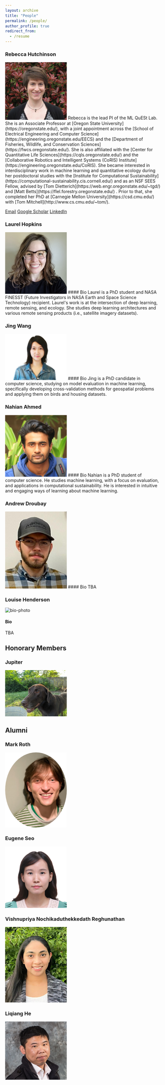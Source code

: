 ```yaml
---
layout: archive
title: "People"
permalink: /people/
author_profile: true
redirect_from:
  - /resume
---
```

  
### Rebecca Hutchinson
<img src="/images/profiles/HutchinsonPhoto.jpg" width="200">
Rebecca is the lead PI of the ML QuESt Lab. 
She is an Associate Professor at [Oregon State University](https://oregonstate.edu/), with a joint appointment across the [School of Electrical Engineering and Computer Science](https://engineering.oregonstate.edu/EECS) and the [Department of Fisheries, Wildlife, and Conservation Sciences](https://fwcs.oregonstate.edu/). 
She is also affiliated with the [Center for Quantitative Life Sciences](https://cqls.oregonstate.edu/) and the [Collaborative Robotics and Intelligent Systems (CoRIS) Institute](https://engineering.oregonstate.edu/CoRIS). 
She became interested in interdisciplinary work in machine learning and quantitative ecology during her postdoctoral studies with the [Institute for Computational Sustainability](https://computational-sustainability.cis.cornell.edu/) and as an NSF SEES Fellow, advised by [Tom Dietterich](https://web.engr.oregonstate.edu/~tgd/) and [Matt Betts](https://flel.forestry.oregonstate.edu/) . 
Prior to that, she completed her PhD at [Carnegie Mellon University](https://csd.cmu.edu/) with [Tom Mitchell](http://www.cs.cmu.edu/~tom/).

[Email](mailto:rah@oregonstate.edu) [Google Scholar](https://scholar.google.com/citations?user=1pnbx9QAAAAJ&hl=en) [LinkedIn](https://www.linkedin.com/in/rebecca-hutchinson-56567753/) 
  
### Laurel Hopkins
<img src="/images/profiles/laurel.png" width="200">
#### Bio
Laurel is a PhD student and NASA FINESST (Future Investigators in NASA Earth and Space Science Technology) recipient. Laurel's work is at the intersection of deep learning, remote sensing, and ecology. She studies deep learning architectures and various remote sensing products (i.e., satellite imagery datasets).

### Jing Wang
<img src="/images/profiles/wangjing.jpg" width="200">
#### Bio
Jing is a PhD candidate in computer science, studying on model evaluation in machine learning, specifically developing cross-validation methods for geospatial problems and applying them on birds and housing datasets.

### Nahian Ahmed
<img src="/images/profiles/nahian.jpeg" width="200">
#### Bio
Nahian is a PhD student of computer science. He studies machine learning, with a focus on evaluation, and applications in computational sustainability. He is interested in intuitive and engaging ways of learning about machine learning.

### Andrew Droubay
<img src="/images/profiles/andrew.png" width="200">
#### Bio
TBA

### Louise Henderson
![bio-photo](/images/bio-photo.jpg)
#### Bio
TBA


## Honorary Members
### Jupiter
<img src="/images/profiles/jupiter.png" width="200">


## Alumni

### Mark Roth
<img src="/images/profiles/MR.png" width="200">

### Eugene Seo
<img src="/images/profiles/ES.png" width="200">

### Vishnupriya Nochikaduthekkedath Reghunathan
<img src="/images/profiles/VNR.png" width="200">

### Liqiang He
<img src="/images/profiles/LHe.png" width="200">

